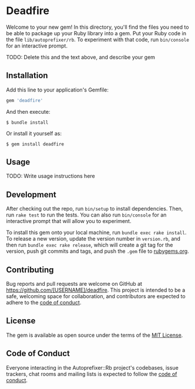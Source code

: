 # Deadfire

Welcome to your new gem! In this directory, you'll find the files you need to be able to package up your Ruby library into a gem. Put your Ruby code in the file `lib/autoprefixer/rb`. To experiment with that code, run `bin/console` for an interactive prompt.

TODO: Delete this and the text above, and describe your gem

## Installation

Add this line to your application's Gemfile:

```ruby
gem 'deadfire'
```

And then execute:

    $ bundle install

Or install it yourself as:

    $ gem install deadfire

## Usage

TODO: Write usage instructions here

## Development

After checking out the repo, run `bin/setup` to install dependencies. Then, run `rake test` to run the tests. You can also run `bin/console` for an interactive prompt that will allow you to experiment.

To install this gem onto your local machine, run `bundle exec rake install`. To release a new version, update the version number in `version.rb`, and then run `bundle exec rake release`, which will create a git tag for the version, push git commits and tags, and push the `.gem` file to [rubygems.org](https://rubygems.org).

## Contributing

Bug reports and pull requests are welcome on GitHub at https://github.com/[USERNAME]/deadfire. This project is intended to be a safe, welcoming space for collaboration, and contributors are expected to adhere to the [code of conduct](https://github.com/[USERNAME]/deadfire/blob/master/CODE_OF_CONDUCT.md).


## License

The gem is available as open source under the terms of the [MIT License](https://opensource.org/licenses/MIT).

## Code of Conduct

Everyone interacting in the Autoprefixer::Rb project's codebases, issue trackers, chat rooms and mailing lists is expected to follow the [code of conduct](https://github.com/[USERNAME]/deadfire/blob/master/CODE_OF_CONDUCT.md).
